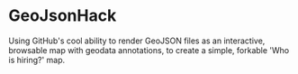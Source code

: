 # GeoJsonHack
Using GitHub's cool ability to render GeoJSON files as an interactive, browsable map with geodata annotations, to create a simple, forkable 'Who is hiring?' map.
